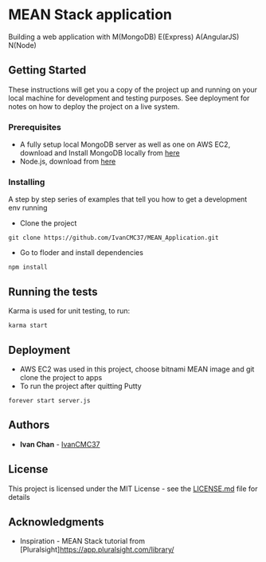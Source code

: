 # MEAN Stack application

Building a web application with M(MongoDB) E(Express) A(AngularJS) N(Node)

## Getting Started

These instructions will get you a copy of the project up and running on your local machine for development and testing purposes. See deployment for notes on how to deploy the project on a live system.

### Prerequisites

- A fully setup local MongoDB server as well as one on AWS EC2, download and Install MongoDB locally from [here](https://www.mongodb.com/)
- Node.js, download from [here](https://nodejs.org/en/)


### Installing

A step by step series of examples that tell you how to get a development env running

- Clone the project

```
git clone https://github.com/IvanCMC37/MEAN_Application.git
```

- Go to floder and install dependencies

```
npm install
```

## Running the tests

Karma is used for unit testing, to run:

```
karma start
```

## Deployment

- AWS EC2 was used in this project, choose bitnami MEAN image and git clone the project to apps
- To run the project after quitting Putty
```
forever start server.js
```

## Authors

* **Ivan Chan**  - [IvanCMC37](https://github.com/IvanCMC37)

## License

This project is licensed under the MIT License - see the [LICENSE.md](LICENSE.md) file for details

## Acknowledgments

* Inspiration - MEAN Stack tutorial from [Pluralsight]https://app.pluralsight.com/library/
